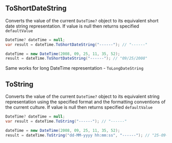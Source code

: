 ## ToShortDateString

Converts the value of the current `DateTime?` object to its equivalent short date string representation.
If value is null then returns specified `defaultValue`

```csharp
DateTime? dateTime = null;
var result = dateTime.ToShortDateString("------"); // "------"

dateTime = new DateTime(2008, 09, 25, 11, 35, 52);
result = dateTime.ToShortDateString("------"); // "09/25/2008"
```

Same works for long DateTime representation - `ToLongDateString`

## ToString

Converts the value of the current `DateTime?` object to its equivalent string representation using the specified format and the formatting conventions of the current culture.
If value is null then returns specified `defaultValue`

```csharp
DateTime? dateTime = null;
var result = dateTime.ToString("------"); // "------"

dateTime = new DateTime(2008, 09, 25, 11, 35, 52);
result = dateTime.ToString("dd-MM-yyyy hh:mm:ss", "------"); // "25-09-2008 11:35:52"
```